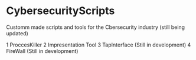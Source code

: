 # CybersecurityScripts
Customm made scripts and tools for the Cbersecurity industry (still being updated) 

1 ProccesKiller
2 Impresentation Tool
3 TapInterface (Still in development)
4 FireWall (Still in development)


